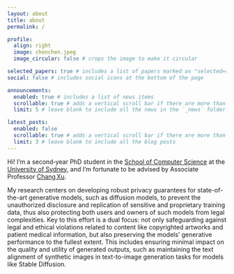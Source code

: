 ```yaml
---
layout: about
title: about
permalink: /

profile:
  align: right
  image: chenchen.jpeg
  image_circular: false # crops the image to make it circular

selected_papers: true # includes a list of papers marked as "selected={true}"
social: false # includes social icons at the bottom of the page

announcements:
  enabled: true # includes a list of news items
  scrollable: true # adds a vertical scroll bar if there are more than 3 news items
  limit: 5 # leave blank to include all the news in the `_news` folder

latest_posts:
  enabled: false
  scrollable: true # adds a vertical scroll bar if there are more than 3 new posts items
  limit: 3 # leave blank to include all the blog posts
---
```


Hi! I’m a second‑year PhD student in the [School of Computer Science](https://www.sydney.edu.au/engineering/schools/school-of-computer-science.html) at the [University of Sydney](https://www.sydney.edu.au/), and I’m fortunate to be advised by Associate Professor [Chang Xu](http://changxu.xyz/).

My research centers on developing robust privacy guarantees for state-of-the-art generative models, such as diffusion models, to prevent the unauthorized disclosure and replication of sensitive and proprietary training data, thus also protecting both users and owners of such models from legal complexities. Key to this effort is a dual focus: not only safeguarding against legal and ethical violations related to content like copyrighted artworks and patient medical information, but also preserving the models’ generative performance to the fullest extent. This includes ensuring minimal impact on the quality and utility of generated outputs, such as maintaining the text alignment of synthetic images in text-to-image generation tasks for models like Stable Diffusion.
